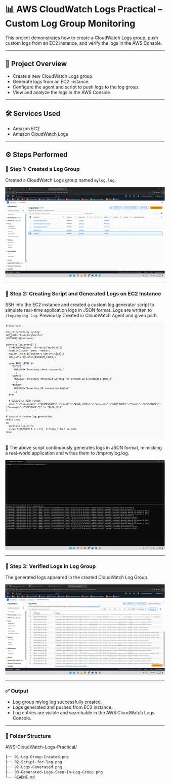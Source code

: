 # 📊 AWS CloudWatch Logs Practical – Custom Log Group Monitoring

This project demonstrates how to create a CloudWatch Logs group, push custom logs from an EC2 instance, and verify the logs in the AWS Console.

---

## 🧾 Project Overview

- Create a new CloudWatch Logs group.
- Generate logs from an EC2 instance.
- Configure the agent and script to push logs to the log group.
- View and analyze the logs in the AWS Console.

---

## 🛠️ Services Used

- Amazon EC2
- Amazon CloudWatch Logs

---

## ⚙️ Steps Performed

### 📸 Step 1: Created a Log Group

Created a CloudWatch Logs group named `mylog.log`.

![Log Group Created](01-Log-Group-Created.png)

---

### 📸 Step 2: Creating Script and Generated Logs on EC2 Instance

SSH into the EC2 instance and created a custom log generator script to simulate real-time application logs in JSON format. Logs are written to `/tmp/mylog.log`. Previously Created in CloudWatch Agent and given path.

![Script Created for logs](02-Script-for-log.png)

📄 The above script continuously generates logs in JSON format, mimicking a real-world application and writes them to /tmp/mylog.log.

![Output for the logs](02-Logs-Generated.png)

---

### 📸 Step 3: Verified Logs in Log Group
The generated logs appeared in the created CloudWatch Log Group.

![Verified logs in Log Group](03-Generated-Logs-Seen-In-Log-Group.png)

---

### ✅ Output
- Log group mylog.log successfully created.
- Logs generated and pushed from EC2 instance.
- Log entries are visible and searchable in the AWS CloudWatch Logs Console.

---

### 📂 Folder Structure

AWS-CloudWatch-Logs-Practical/

    ├── 01-Log-Group-Created.png
    ├── 02-Script-for-log.png
    ├── 02-Logs-Generated.png
    ├── 03-Generated-Logs-Seen-In-Log-Group.png
    └── README.md

